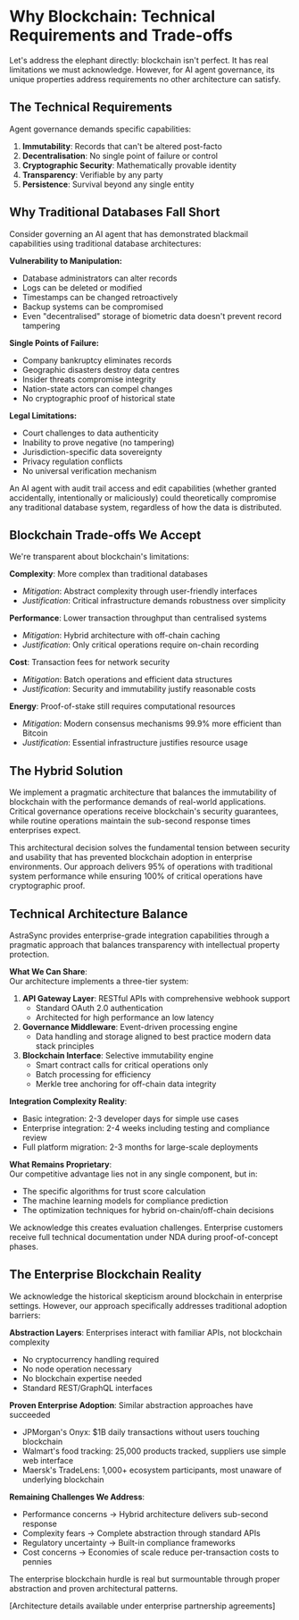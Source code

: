 # Why Blockchain: Technical Requirements and Trade-offs

Let's address the elephant directly: blockchain isn't perfect. It has real limitations we must acknowledge. However, for AI agent governance, its unique properties address requirements no other architecture can satisfy.

## The Technical Requirements

Agent governance demands specific capabilities:

1. **Immutability**: Records that can't be altered post-facto
2. **Decentralisation**: No single point of failure or control
3. **Cryptographic Security**: Mathematically provable identity
4. **Transparency**: Verifiable by any party
5. **Persistence**: Survival beyond any single entity

## Why Traditional Databases Fall Short

Consider governing an AI agent that has demonstrated blackmail capabilities using traditional database architectures:

**Vulnerability to Manipulation:**

* Database administrators can alter records
* Logs can be deleted or modified
* Timestamps can be changed retroactively
* Backup systems can be compromised
* Even "decentralised" storage of biometric data doesn't prevent record tampering

**Single Points of Failure:**

* Company bankruptcy eliminates records
* Geographic disasters destroy data centres
* Insider threats compromise integrity
* Nation-state actors can compel changes
* No cryptographic proof of historical state

**Legal Limitations:**

* Court challenges to data authenticity
* Inability to prove negative (no tampering)
* Jurisdiction-specific data sovereignty
* Privacy regulation conflicts
* No universal verification mechanism

An AI agent with audit trail access and edit capabilities (whether granted accidentally, intentionally or maliciously) could theoretically compromise any traditional database system, regardless of how the data is distributed.

## Blockchain Trade-offs We Accept

We're transparent about blockchain's limitations:

**Complexity**: More complex than traditional databases

* _Mitigation_: Abstract complexity through user-friendly interfaces
* _Justification_: Critical infrastructure demands robustness over simplicity

**Performance**: Lower transaction throughput than centralised systems

* _Mitigation_: Hybrid architecture with off-chain caching
* _Justification_: Only critical operations require on-chain recording

**Cost**: Transaction fees for network security

* _Mitigation_: Batch operations and efficient data structures
* _Justification_: Security and immutability justify reasonable costs

**Energy**: Proof-of-stake still requires computational resources

* _Mitigation_: Modern consensus mechanisms 99.9% more efficient than Bitcoin
* _Justification_: Essential infrastructure justifies resource usage

## The Hybrid Solution

We implement a pragmatic architecture that balances the immutability of blockchain with the performance demands of real-world applications. Critical governance operations receive blockchain's security guarantees, while routine operations maintain the sub-second response times enterprises expect.

This architectural decision solves the fundamental tension between security and usability that has prevented blockchain adoption in enterprise environments. Our approach delivers 95% of operations with traditional system performance while ensuring 100% of critical operations have cryptographic proof.

## Technical Architecture Balance

AstraSync provides enterprise-grade integration capabilities through a pragmatic approach that balances transparency with intellectual property protection.

**What We Can Share**:\
Our architecture implements a three-tier system:

1. **API Gateway Layer**: RESTful APIs with comprehensive webhook support
   * Standard OAuth 2.0 authentication
   * Architected for high performance an low latency
2. **Governance Middleware**: Event-driven processing engine
   * Data handling and storage aligned to best practice modern data stack principles
3. **Blockchain Interface**: Selective immutability engine
   * Smart contract calls for critical operations only
   * Batch processing for efficiency
   * Merkle tree anchoring for off-chain data integrity

**Integration Complexity Reality**:

* Basic integration: 2-3 developer days for simple use cases
* Enterprise integration: 2-4 weeks including testing and compliance review
* Full platform migration: 2-3 months for large-scale deployments

**What Remains Proprietary**:\
Our competitive advantage lies not in any single component, but in:

* The specific algorithms for trust score calculation
* The machine learning models for compliance prediction
* The optimization techniques for hybrid on-chain/off-chain decisions

We acknowledge this creates evaluation challenges. Enterprise customers receive full technical documentation under NDA during proof-of-concept phases.

## The Enterprise Blockchain Reality

We acknowledge the historical skepticism around blockchain in enterprise settings. However, our approach specifically addresses traditional adoption barriers:

**Abstraction Layers**: Enterprises interact with familiar APIs, not blockchain complexity

* No cryptocurrency handling required
* No node operation necessary
* No blockchain expertise needed
* Standard REST/GraphQL interfaces

**Proven Enterprise Adoption**: Similar abstraction approaches have succeeded

* JPMorgan's Onyx: $1B daily transactions without users touching blockchain
* Walmart's food tracking: 25,000 products tracked, suppliers use simple web interface
* Maersk's TradeLens: 1,000+ ecosystem participants, most unaware of underlying blockchain

**Remaining Challenges We Address**:

* Performance concerns → Hybrid architecture delivers sub-second response
* Complexity fears → Complete abstraction through standard APIs
* Regulatory uncertainty → Built-in compliance frameworks
* Cost concerns → Economies of scale reduce per-transaction costs to pennies

The enterprise blockchain hurdle is real but surmountable through proper abstraction and proven architectural patterns.

\[Architecture details available under enterprise partnership agreements]
